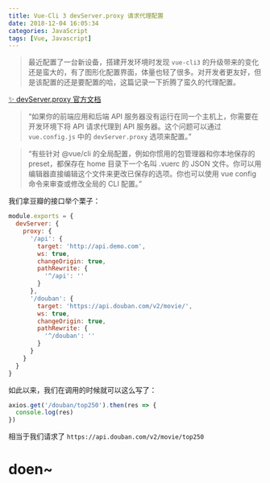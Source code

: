 ```yaml
---
title: Vue-Cli 3 devServer.proxy 请求代理配置
date: 2018-12-04 16:05:34
categories: JavaScript
tags: [Vue, Javascript]
---
```


> 最近配置了一台新设备，搭建开发环境时发现 `vue-cli3` 的升级带来的变化还是蛮大的，有了图形化配置界面，体量也轻了很多。对开发者更友好，但是该配置的还是要配置的哈，这篇记录一下折腾了蛮久的代理配置。

<!-- more -->
[✨ devServer.proxy 官方文档](https://cli.vuejs.org/zh/config/#devserver-proxy)

> “如果你的前端应用和后端 API 服务器没有运行在同一个主机上，你需要在开发环境下将 API 请求代理到 API 服务器。这个问题可以通过 `vue.config.js` 中的 `devServer.proxy` 选项来配置。”


> “有些针对 @vue/cli 的全局配置，例如你惯用的包管理器和你本地保存的 preset，都保存在 home 目录下一个名叫 .vuerc 的 JSON 文件。你可以用编辑器直接编辑这个文件来更改已保存的选项。你也可以使用 vue config 命令来审查或修改全局的 CLI 配置。”


我们拿豆瓣的接口举个栗子：
```js
module.exports = {
  devServer: {
    proxy: {
      '/api': {
        target: 'http://api.demo.com',
        ws: true,
        changeOrigin: true,
        pathRewrite: {
          '^/api': ''
        }
      },
      '/douban': {
        target: 'https://api.douban.com/v2/movie/',
        ws: true,
        changeOrigin: true,
        pathRewrite: {
          '^/douban': ''
        }
      }
    }
  }
}
```

如此以来，我们在调用的时候就可以这么写了：
```js
axios.get('/douban/top250').then(res => {
  console.log(res)
})
```
相当于我们请求了 `https://api.douban.com/v2/movie/top250`

# doen~